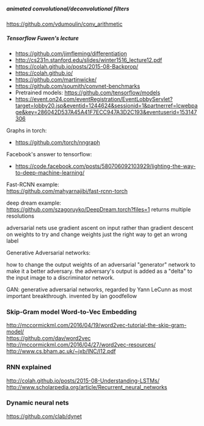 



##### animated convolutional/deconvolutional filters
https://github.com/vdumoulin/conv_arithmetic




##### Tensorflow Fuwen's lecture
 * https://github.com/jimfleming/differentiation  
 * http://cs231n.stanford.edu/slides/winter1516_lecture12.pdf  
 * https://colah.github.io/posts/2015-08-Backprop/  
 * https://colah.github.io/  
 * https://github.com/martinwicke/  
 * https://github.com/soumith/convnet-benchmarks  
 * Pretrained models:  https://github.com/tensorflow/models  
 * https://event.on24.com/eventRegistration/EventLobbyServlet?target=lobby20.jsp&eventid=1244624&sessionid=1&partnerref=lcwebpage&key=286042D537A45A41F7ECC947A3D2C193&eventuserid=153147306

Graphs in torch: 
 * https://github.com/torch/nngraph  
 
Facebook's answer to tensorflow: 
 * https://code.facebook.com/posts/580706092103929/lighting-the-way-to-deep-machine-learning/
 



Fast-RCNN example:  
https://github.com/mahyarnajibi/fast-rcnn-torch

deep dream example:  
https://github.com/szagoruyko/DeepDream.torch?files=1
returns multiple resolutions


adversarial nets use gradient ascent on input rather than gradient descent on weights to try and change weights just the right way to get an wrong label


Generative Adversarial networks:  

how to change the output weights of an adversarial "generator" network to make it a better adversary. the adversary's output is added as a "delta" to the input image to a discriminator network. 

GAN: generative adversarial networks, regarded by Yann LeCunn as most important breakthrough. invented by ian goodfellow




### Skip-Gram model Word-to-Vec Embedding

http://mccormickml.com/2016/04/19/word2vec-tutorial-the-skip-gram-model/  
https://github.com/dav/word2vec  
http://mccormickml.com/2016/04/27/word2vec-resources/  
http://www.cs.bham.ac.uk/~jxb/INC/l12.pdf  



### RNN explained

http://colah.github.io/posts/2015-08-Understanding-LSTMs/  
http://www.scholarpedia.org/article/Recurrent_neural_networks  


### Dynamic neural nets
https://github.com/clab/dynet


